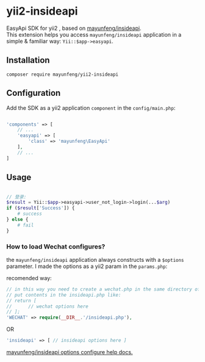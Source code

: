 # yii2-insideapi
EasyApi SDK for yii2 , based on [mayunfeng/insideapi](https://github.com/mayunfeng0614/insideapi).     
This extension helps you access `mayunfeng/insideapi` application in a simple & familiar way:   `Yii::$app->easyapi`.
   
## Installation
```
composer require mayunfeng/yii2-insideapi
```

## Configuration

Add the SDK as a yii2 application `component` in the `config/main.php`:

```php

'components' => [
	// ...
	'easyapi' => [
		'class' => 'mayunfeng\EasyApi'
	],
	// ...
]
```
## Usage
```php

// 登录:
$result = Yii::$app->easyapi->user_not_login->login(...$arg)
if ($result['Success']) {
    # success
} else {
    # fail
}

```


### How to load Wechat configures?
the `mayunfeng/insideapi` application always constructs with a `$options` parameter. 
I made the options as a yii2 param in the `params.php`:

recomended way:
```php
// in this way you need to create a wechat.php in the same directory of params.php
// put contents in the insideapi.php like:
// return [ 
// 		// wechat options here 
// ];
'WECHAT' => require(__DIR__.'/insideapi.php'),
```
OR 
```php
'insideapi' => [ // insideapi options here ]
```

[ mayunfeng/insideapi options configure help docs.](https://github.com/mayunfeng0614/insideapi)
